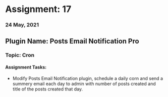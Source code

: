 # Assignment: 17
### 24 May, 2021

## Plugin Name: Posts Email Notification Pro
### Topic: Cron
#### Assignment Tasks:
<ul>
<li>Modify Posts Email Notification plugin, schedule a daily corn and send a summery email each day to admin with number of posts created and title of the posts created that day.</li>
</ul>